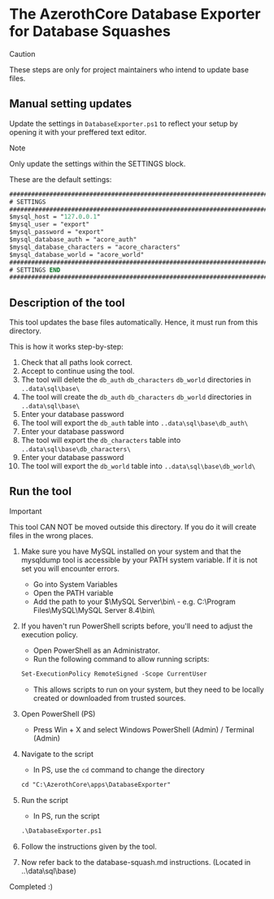 # The AzerothCore Database Exporter for Database Squashes

> [!CAUTION]
> These steps are only for project maintainers who intend to update base files.

## Manual setting updates

Update the settings in `DatabaseExporter.ps1` to reflect your setup by opening it with your preffered text editor.

> [!NOTE]
> Only update the settings within the SETTINGS block.

These are the default settings:
```ps
########################################################################################
# SETTINGS                                                                             #
########################################################################################
$mysql_host = "127.0.0.1"
$mysql_user = "export"
$mysql_password = "export"
$mysql_database_auth = "acore_auth"
$mysql_database_characters = "acore_characters"
$mysql_database_world = "acore_world"
########################################################################################
# SETTINGS END                                                                         #
########################################################################################
```

## Description of the tool

This tool updates the base files automatically. Hence, it must run from this directory.

This is how it works step-by-step:

1. Check that all paths look correct.
2. Accept to continue using the tool.
3. The tool will delete the `db_auth` `db_characters` `db_world` directories in `..data\sql\base\`
4. The tool will create the `db_auth` `db_characters` `db_world` directories in `..data\sql\base\`
5. Enter your database password
6. The tool will export the `db_auth` table into `..data\sql\base\db_auth\`
7. Enter your database password
8. The tool will export the `db_characters` table into `..data\sql\base\db_characters\`
9. Enter your database password
10. The tool will export the `db_world` table into `..data\sql\base\db_world\`

## Run the tool

> [!IMPORTANT]
> This tool CAN NOT be moved outside this directory. If you do it will create files in the wrong places.

1. Make sure you have MySQL installed on your system and that the mysqldump tool is accessible by your PATH system variable. If it is not set you will encounter errors.

    - Go into System Variables
    - Open the PATH variable
    - Add the path to your $\MySQL Server\bin\ - e.g. C:\Program Files\MySQL\MySQL Server 8.4\bin\

2. If you haven't run PowerShell scripts before, you'll need to adjust the execution policy.

    - Open PowerShell as an Administrator.
    - Run the following command to allow running scripts:
    ```ps
    Set-ExecutionPolicy RemoteSigned -Scope CurrentUser
    ```
    - This allows scripts to run on your system, but they need to be locally created or downloaded from trusted sources.

3. Open PowerShell (PS)

    - Press Win + X and select Windows PowerShell (Admin) / Terminal (Admin)

4. Navigate to the script

    - In PS, use the `cd` command to change the directory
    ```ps
    cd "C:\AzerothCore\apps\DatabaseExporter"
    ```

5. Run the script

    - In PS, run the script
    ```ps
    .\DatabaseExporter.ps1
    ```

6. Follow the instructions given by the tool.

7. Now refer back to the database-squash.md instructions. (Located in ..\data\sql\base\)

Completed :)
